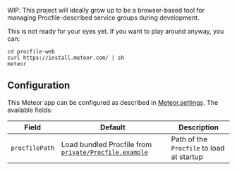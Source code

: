 WIP. This project will ideally grow up to be a browser-based tool for managing Procfile-described service groups during development.

This is not ready for your eyes yet. If you want to play around anyway, you can:

```
cd procfile-web
curl https://install.meteor.com/ | sh
meteor
```

## Configuration

This Meteor app can be configured as described in [Meteor.settings](http://docs.meteor.com/#/full/meteor_settings).
The available fields:

| Field    | Default | Description |
|----------|---------|-------------|
| `procfilePath` | Load bundled Procfile from [`private/Procfile.example`](private/Procfile.example) | Path of the `Procfile` to load at startup |
